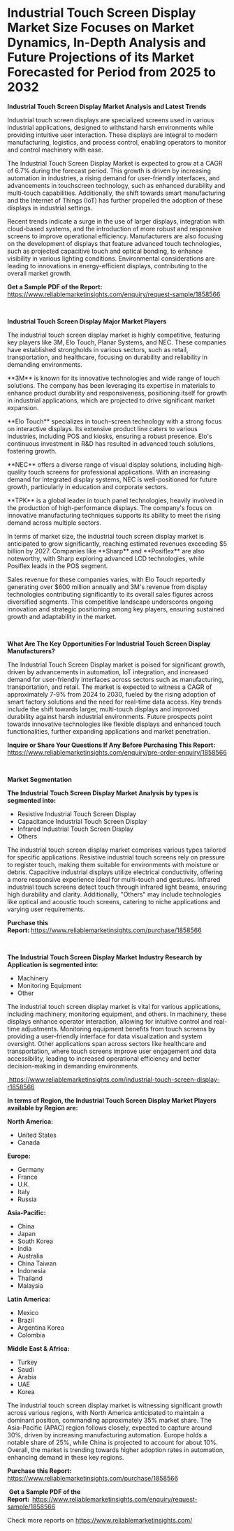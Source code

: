 <p><h1>Industrial Touch Screen Display Market Size Focuses on Market Dynamics, In-Depth Analysis and Future Projections of its Market Forecasted for Period from 2025 to 2032</h1></p><p><strong>Industrial Touch Screen Display Market Analysis and Latest Trends</strong></p>
<p><p>Industrial touch screen displays are specialized screens used in various industrial applications, designed to withstand harsh environments while providing intuitive user interaction. These displays are integral to modern manufacturing, logistics, and process control, enabling operators to monitor and control machinery with ease. </p><p>The Industrial Touch Screen Display Market is expected to grow at a CAGR of 6.7% during the forecast period. This growth is driven by increasing automation in industries, a rising demand for user-friendly interfaces, and advancements in touchscreen technology, such as enhanced durability and multi-touch capabilities. Additionally, the shift towards smart manufacturing and the Internet of Things (IoT) has further propelled the adoption of these displays in industrial settings.</p><p>Recent trends indicate a surge in the use of larger displays, integration with cloud-based systems, and the introduction of more robust and responsive screens to improve operational efficiency. Manufacturers are also focusing on the development of displays that feature advanced touch technologies, such as projected capacitive touch and optical bonding, to enhance visibility in various lighting conditions. Environmental considerations are leading to innovations in energy-efficient displays, contributing to the overall market growth.</p></p>
<p><strong>Get a Sample PDF of the Report:&nbsp;</strong> <a href="https://www.reliablemarketinsights.com/enquiry/request-sample/1858566?utm_campaign=2204&utm_medium=2&utm_source=Github&utm_content=ia&utm_term=04042025&utm_id=industrial-touch-screen-display">https://www.reliablemarketinsights.com/enquiry/request-sample/1858566</a></p>
<p>&nbsp;</p>
<p><strong>Industrial Touch Screen Display Major Market Players</strong></p>
<p><p>The industrial touch screen display market is highly competitive, featuring key players like 3M, Elo Touch, Planar Systems, and NEC. These companies have established strongholds in various sectors, such as retail, transportation, and healthcare, focusing on durability and reliability in demanding environments.</p><p>**3M** is known for its innovative technologies and wide range of touch solutions. The company has been leveraging its expertise in materials to enhance product durability and responsiveness, positioning itself for growth in industrial applications, which are projected to drive significant market expansion.</p><p>**Elo Touch** specializes in touch-screen technology with a strong focus on interactive displays. Its extensive product line caters to various industries, including POS and kiosks, ensuring a robust presence. Elo's continuous investment in R&D has resulted in advanced touch solutions, fostering growth.</p><p>**NEC** offers a diverse range of visual display solutions, including high-quality touch screens for professional applications. With an increasing demand for integrated display systems, NEC is well-positioned for future growth, particularly in education and corporate sectors.</p><p>**TPK** is a global leader in touch panel technologies, heavily involved in the production of high-performance displays. The company's focus on innovative manufacturing techniques supports its ability to meet the rising demand across multiple sectors.</p><p>In terms of market size, the industrial touch screen display market is anticipated to grow significantly, reaching estimated revenues exceeding $5 billion by 2027. Companies like **Sharp** and **Posiflex** are also noteworthy, with Sharp exploring advanced LCD technologies, while Posiflex leads in the POS segment. </p><p>Sales revenue for these companies varies, with Elo Touch reportedly generating over $600 million annually and 3M's revenue from display technologies contributing significantly to its overall sales figures across diversified segments. This competitive landscape underscores ongoing innovation and strategic positioning among key players, ensuring sustained growth and adaptability in the market.</p></p>
<p>&nbsp;</p>
<p><strong>What Are The Key Opportunities For Industrial Touch Screen Display Manufacturers?</strong></p>
<p><p>The Industrial Touch Screen Display market is poised for significant growth, driven by advancements in automation, IoT integration, and increased demand for user-friendly interfaces across sectors such as manufacturing, transportation, and retail. The market is expected to witness a CAGR of approximately 7-9% from 2024 to 2030, fueled by the rising adoption of smart factory solutions and the need for real-time data access. Key trends include the shift towards larger, multi-touch displays and improved durability against harsh industrial environments. Future prospects point towards innovative technologies like flexible displays and enhanced touch functionalities, further expanding applications and market penetration.</p></p>
<p><strong>Inquire or Share Your Questions If Any Before Purchasing This Report:</strong> <a href="https://www.reliablemarketinsights.com/enquiry/pre-order-enquiry/1858566?utm_campaign=2204&utm_medium=2&utm_source=Github&utm_content=ia&utm_term=04042025&utm_id=industrial-touch-screen-display">https://www.reliablemarketinsights.com/enquiry/pre-order-enquiry/1858566</a></p>
<p>&nbsp;</p>
<p><strong>Market Segmentation</strong></p>
<p><strong>The Industrial Touch Screen Display Market Analysis by types is segmented into:</strong></p>
<p><ul><li>Resistive Industrial Touch Screen Display</li><li>Capacitance Industrial Touch Screen Display</li><li>Infrared Industrial Touch Screen Display</li><li>Others</li></ul></p>
<p><p>The industrial touch screen display market comprises various types tailored for specific applications. Resistive industrial touch screens rely on pressure to register touch, making them suitable for environments with moisture or debris. Capacitive industrial displays utilize electrical conductivity, offering a more responsive experience ideal for multi-touch and gestures. Infrared industrial touch screens detect touch through infrared light beams, ensuring high durability and clarity. Additionally, "Others" may include technologies like optical and acoustic touch screens, catering to niche applications and varying user requirements.</p></p>
<p><strong>Purchase this Report:&nbsp;</strong><a href="https://www.reliablemarketinsights.com/purchase/1858566?utm_campaign=2204&utm_medium=2&utm_source=Github&utm_content=ia&utm_term=04042025&utm_id=industrial-touch-screen-display">https://www.reliablemarketinsights.com/purchase/1858566</a></p>
<p>&nbsp;</p>
<p><strong>The Industrial Touch Screen Display Market Industry Research by Application is segmented into:</strong></p>
<p><ul><li>Machinery</li><li>Monitoring Equipment</li><li>Other</li></ul></p>
<p><p>The industrial touch screen display market is vital for various applications, including machinery, monitoring equipment, and others. In machinery, these displays enhance operator interaction, allowing for intuitive control and real-time adjustments. Monitoring equipment benefits from touch screens by providing a user-friendly interface for data visualization and system oversight. Other applications span across sectors like healthcare and transportation, where touch screens improve user engagement and data accessibility, leading to increased operational efficiency and better decision-making in demanding environments.</p></p>
<p><a href="https://www.reliablemarketinsights.com/industrial-touch-screen-display-r1858566?utm_campaign=2204&utm_medium=2&utm_source=Github&utm_content=ia&utm_term=04042025&utm_id=industrial-touch-screen-display">&nbsp;https://www.reliablemarketinsights.com/industrial-touch-screen-display-r1858566</a></p>
<p><strong>In terms of Region, the Industrial Touch Screen Display Market Players available by Region are:</strong></p>
<p>
    <p> <strong> North America: </strong>
        <ul>
            <li>United States</li>
            <li>Canada</li>
        </ul>
        </p> 
    <p> <strong> Europe: </strong>
        <ul>
            <li>Germany</li>
            <li>France</li>
            <li>U.K.</li>
            <li>Italy</li>
            <li>Russia</li>
        </ul>
        </p> 
    <p> <strong> Asia-Pacific: </strong>
        <ul>
            <li>China</li>
            <li>Japan</li>
            <li>South Korea</li>
            <li>India</li>
            <li>Australia</li>
            <li>China Taiwan</li>
            <li>Indonesia</li>
            <li>Thailand</li>
            <li>Malaysia</li>
        </ul>
        </p> 
    <p> <strong> Latin America: </strong>
        <ul>
            <li>Mexico</li>
            <li>Brazil</li>
            <li>Argentina Korea</li>
            <li>Colombia</li>
        </ul>
        </p> 
    <p> <strong> Middle East & Africa: </strong>
        <ul>
            <li>Turkey</li>
            <li>Saudi</li>
            <li>Arabia</li>
            <li>UAE</li>
            <li>Korea</li>
        </ul>
    </p>
    </p>
<p><p>The industrial touch screen display market is witnessing significant growth across various regions, with North America anticipated to maintain a dominant position, commanding approximately 35% market share. The Asia-Pacific (APAC) region follows closely, expected to capture around 30%, driven by increasing manufacturing automation. Europe holds a notable share of 25%, while China is projected to account for about 10%. Overall, the market is trending towards higher adoption rates in automation, enhancing demand in these key regions.</p></p>
<p><strong>Purchase this Report: </strong><a href="https://www.reliablemarketinsights.com/purchase/1858566?utm_campaign=2204&utm_medium=2&utm_source=Github&utm_content=ia&utm_term=04042025&utm_id=industrial-touch-screen-display">https://www.reliablemarketinsights.com/purchase/1858566</a></p>
<p>&nbsp;<strong>Get a Sample PDF of the Report:&nbsp;&nbsp;</strong><a href="https://www.reliablemarketinsights.com/enquiry/request-sample/1858566?utm_campaign=2204&utm_medium=2&utm_source=Github&utm_content=ia&utm_term=04042025&utm_id=industrial-touch-screen-display">https://www.reliablemarketinsights.com/enquiry/request-sample/1858566</a></p>
<p><strong></strong></p>
<p>Check more reports on <a href="https://www.reliablemarketinsights.com/?utm_campaign=2204&utm_medium=2&utm_source=Github&utm_content=ia&utm_term=04042025&utm_id=industrial-touch-screen-display">https://www.reliablemarketinsights.com/</a></p>